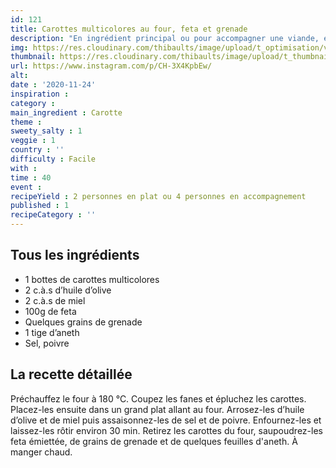 ```yaml
---
id: 121
title: Carottes multicolores au four, feta et grenade
description: "En ingrédient principal ou pour accompagner une viande, essayez cette recette de carottes roties sucrées-salées."
img: https://res.cloudinary.com/thibaults/image/upload/t_optimisation/v1606416853/Recipes/20201124_carottes_feta.jpg
thumbnail: https://res.cloudinary.com/thibaults/image/upload/t_thumbnail_josie/v1606416853/Recipes/20201124_carottes_feta.jpg
url: https://www.instagram.com/p/CH-3X4KpbEw/
alt: 
date : '2020-11-24'
inspiration : 
category : 
main_ingredient : Carotte
theme : 
sweety_salty : 1
veggie : 1
country : ''
difficulty : Facile
with : 
time : 40
event :
recipeYield : 2 personnes en plat ou 4 personnes en accompagnement
published : 1
recipeCategory : ''
---
```


## Tous les ingrédients
 - 1 bottes de carottes multicolores
 - 2 c.à.s d’huile d’olive
 - 2 c.à.s de miel
 - 100g de feta
 - Quelques grains de grenade
 - 1 tige d’aneth
 - Sel, poivre

## La recette détaillée
Préchauffez le four à 180 °C. Coupez les fanes et épluchez les carottes. Placez-les ensuite dans un grand plat allant au four. Arrosez-les d’huile d’olive et de miel puis assaisonnez-les de sel et de poivre. Enfournez-les et laissez-les rôtir environ 30 min. Retirez les carottes du four, saupoudrez-les feta émiettée, de grains de grenade et de quelques feuilles d'aneth. À manger chaud.